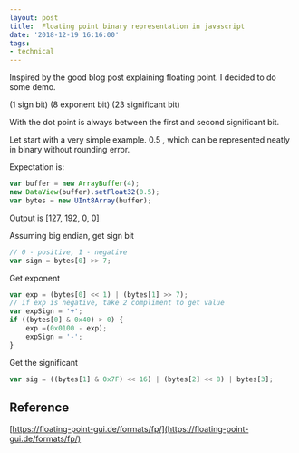 ```yaml
---
layout: post
title:  Floating point binary representation in javascript
date: '2018-12-19 16:16:00'
tags:
- technical
---
```



Inspired by the good blog post explaining floating point. I decided to do some demo.

(1 sign bit) (8 exponent bit) (23 significant bit)

With the dot point is always between the first and second significant bit.

Let start with a very simple example. 0.5 , which can be represented neatly in binary without rounding error.

Expectation is:




```javascript
var buffer = new ArrayBuffer(4);
new DataView(buffer).setFloat32(0.5);
var bytes = new UInt8Array(buffer);
```
Output is 
[127, 192, 0, 0]

Assuming big endian, get sign bit
```javascript
// 0 - positive, 1 - negative
var sign = bytes[0] >> 7;
```

Get exponent
```javascript
var exp = (bytes[0] << 1) | (bytes[1] >> 7);
// if exp is negative, take 2 compliment to get value
var expSign = '+';
if ((bytes[0] & 0x40) > 0) {
	exp =(0x0100 - exp);
	expSign = '-';
}
```

Get the significant

```javascript
var sig = ((bytes[1] & 0x7F) << 16) | (bytes[2] << 8) | bytes[3];

```

## Reference
[https://floating-point-gui.de/formats/fp/](https://floating-point-gui.de/formats/fp/)